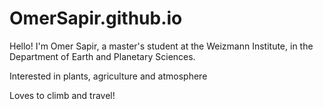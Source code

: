 # OmerSapir.github.io

Hello! I'm Omer Sapir, a master's student at the Weizmann Institute, in the Department of Earth and Planetary Sciences.

Interested in plants, agriculture and atmosphere

Loves to climb and travel!
